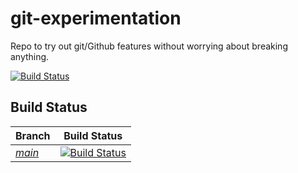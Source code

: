 # git-experimentation
Repo to try out git/Github features without worrying about breaking anything.

[![Build Status](https://travis-ci.com/vladodio/git-experimentation.svg?branch=main)](https://travis-ci.com/vladodio/git-experimentation)


## Build Status
|**Branch**|**Build Status**|
|:---------|:--------------:|
|*[main](https://github.com/vladodio/git-experimentation/tree/main)*|[![Build Status](https://travis-ci.com/vladodio/git-experimentation.svg?branch=main)](https://travis-ci.com/vladodio/git-experimentation)|
